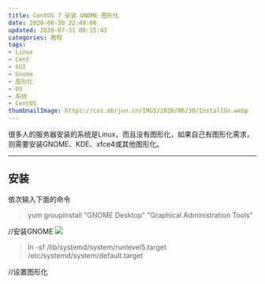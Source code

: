 ```yaml
---
title: CentOS 7 安装 GNOME 图形化
date: 2020-06-30 22:49:00
updated: 2020-07-31 00:15:43
categories: 教程
tags:
- Linux
- Cent
- GUI
- Gnome
- 图形化
- OS
- 系统
- CentOS
thumbnailImage: https://cos.mbrjun.cn/IMGS/2020/06/30/InstallGn.webp
---
```

很多人的服务器安装的系统是Linux，而且没有图形化，如果自己有图形化需求，则需要安装GNOME、KDE、xfce4或其他图形化。
<!-- more -->
----------
## 安装 ##
依次输入下面的命令

> yum groupinstall "GNOME Desktop" "Graphical Administration Tools"  

//安装GNOME
![  ][1]
> ln -sf /lib/systemd/system/runlevel5.target /etc/systemd/system/default.target 

//设置图形化

  [1]: https://cos.mbrjun.cn/IMGS/2020/06/30/InstallGn.webp
  [2]: https://cos.mbrjun.cn/IMGS/2020/06/30/InstallNV.png
  [3]: https://cos.mbrjun.cn/IMGS/2020/06/30/DownloadNVClient.png
  [4]: https://cos.mbrjun.cn/IMGS/2020/06/30/NVMain.png
  [5]: https://cos.mbrjun.cn/IMGS/2020/06/30/nv.png
